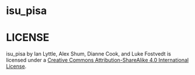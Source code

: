 # isu_pisa

# LICENSE

isu_pisa by Ian Lyttle, Alex Shum, Dianne Cook, and Luke Fostvedt is licensed under a [Creative Commons Attribution-ShareAlike 4.0 International License](http://creativecommons.org/licenses/by-sa/4.0/).
